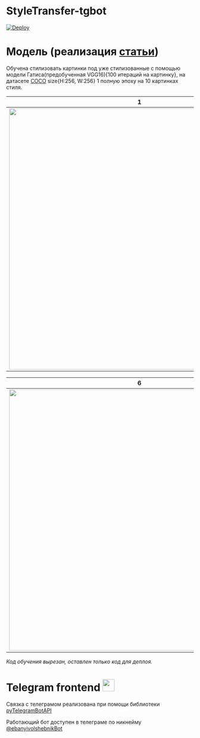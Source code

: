 # StyleTransfer-tgbot

[![Deploy](https://www.herokucdn.com/deploy/button.svg)](https://heroku.com/deploy?template=https://github.com/timbyxty/StyleTransfer-tgbot)

# Модель (реализация [статьи](https://arxiv.org/pdf/1703.06953.pdf))

Обучена стилизовать картинки под уже стилизованные с помощью модели Гатиса(предобученная VGG16){100 итераций на картинку}, на датасете [COCO](https://cocodataset.org/) size{H:256, W:256} 1 полную эпоху на 10 картинках стиля.

   1   |   2   |   3   |   4   |   5
:-----:|:-----:|:-----:|:-----:|:-----:|
<img src=https://sun1.ufanet.userapi.com/dGdXLH95xCmt6ut-dB9nH3h3QsQmuLXR0uutzQ/0oJc1awmbqc.jpg width="700">  |<img src=https://sun1.ufanet.userapi.com/AA0Evxr9tBKBwrpxpMNgB4w57gXuSkOH7cmjhA/Y5EqvhbhOHU.jpg width="700">  | <img src=https://sun3.ufanet.userapi.com/8s5FQYLcJbSgplZdTR66iZIByvvqn-TcW7I9PQ/-YvQ5YLjP5Q.jpg width="700"> | <img src=https://sun3.ufanet.userapi.com/KXSjBXRRBezKqOanrKn7TTKI7okwBzSxlY9U-w/ywzPEVIvgdI.jpg width="700"> | <img src=https://sun2.ufanet.userapi.com/TknzZme8L-lQQNT9dQYrzysBieqUOE6HdhHRDg/1hwdGwEhDyk.jpg width="700">

   6   |   7   |   8   |   9   |   10
:-----:|:-----:|:-----:|:-----:|:-----:|
<img src=https://sun3.ufanet.userapi.com/IciG2UGQsKPaqHvqzDX9tTIKIMbgDdw9JWkb1w/FmMXT9J9Kko.jpg width="700">  |<img src=https://sun3.ufanet.userapi.com/OCO4-thZwdcpnNkkp72qvr9CtCs48x7lxktBKQ/hoWP7QPBav4.jpg width="700">  | <img src=https://sun1.ufanet.userapi.com/jXqGuoLwWdTUjnazn9Z1-QvpfupZVpnkRyw-qA/VvASjJDW0pg.jpg width="700"> | <img src=https://sun9-71.userapi.com/vfBhzMWnGV8Dq33JJ2OYYRs2o4vHdSAsv4WWuQ/0dgSkmrwn_o.jpg width="700"> | <img src=https://sun3.ufanet.userapi.com/LbSxakoz50BgLq5goXMhc6CYMG1dk4SKYHjspw/VEHm8m0Hwdk.jpg width="700">


*Код обучения вырезан, оставлен только код для деплоя.*



# Telegram frontend <a href="https://t.me/ebanyivolshebnikBot" target="_top"><img src=https://sun9-38.userapi.com/c858528/v858528388/1c0f17/l8lwLWnQHg8.jpg width="32"></a>
Связка с телеграмом реализована при помощи библиотеки [pyTelegramBotAPI](https://pypi.org/project/pyTelegramBotAPI/0.3.0/)

Работающий бот доступен в телеграме по никнейму [@ebanyivolshebnikBot](https://t.me/ebanyivolshebnikBot)
